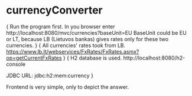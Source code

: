 # currencyConverter
{
Run the program first. In you browser enter http://localhost:8080/mvc/currencies?baseUnit=EU
BaseUnit could be EU or LT, because LB (Lietuvos bankas) gives rates only for these two currencies. 
}
{
All currencies' rates took from LB.
https://www.lb.lt/webservices/FxRates/FxRates.asmx?op=getCurrentFxRates
}
{
H2 database is used. 
http://localhost:8080/h2-console

JDBC URL: jdbc:h2:mem:currency
}

Frontend is very simple, only to depict the answer. 
